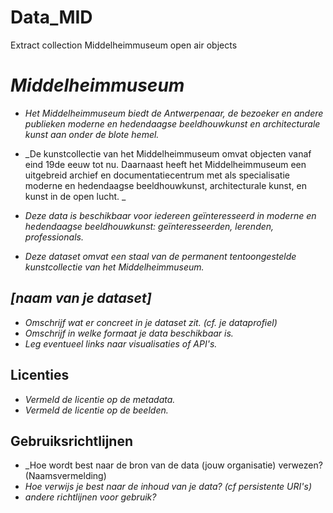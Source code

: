 # Data_MID
Extract collection Middelheimmuseum open air objects
# _Middelheimmuseum_
* _Het Middelheimmuseum biedt de Antwerpenaar, de bezoeker en andere publieken moderne en hedendaagse beeldhouwkunst en architecturale kunst aan onder de blote hemel._
* _De kunstcollectie van het Middelheimmuseum omvat objecten vanaf eind 19de eeuw tot nu. Daarnaast heeft het Middelheimmuseum een uitgebreid archief en documentatiecentrum met als specialisatie moderne en hedendaagse beeldhouwkunst, architecturale kunst, en kunst in de open lucht. _

* _Deze data is beschikbaar voor iedereen geïnteresseerd in moderne en hedendaagse beeldhouwkunst: geïnteresseerden, lerenden, professionals._
* _Deze dataset omvat een staal van de permanent tentoongestelde kunstcollectie van het Middelheimmuseum._

## _[naam van je dataset]_
* _Omschrijf wat er concreet in je dataset zit. (cf. je dataprofiel)_
* _Omschrijf in welke formaat je data beschikbaar is._
* _Leg eventueel links naar visualisaties of API's._

## Licenties
* _Vermeld de licentie op de metadata._
* _Vermeld de licentie op de beelden._

## Gebruiksrichtlijnen
* _Hoe wordt best naar de bron van de data (jouw organisatie) verwezen? (Naamsvermelding)
* _Hoe verwijs je best naar de inhoud van je data? (cf persistente URI's)_
* _andere richtlijnen voor gebruik?_

